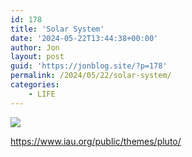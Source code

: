 ```yaml
---
id: 178
title: 'Solar System'
date: '2024-05-22T13:44:38+00:00'
author: Jon
layout: post
guid: 'https://jonblog.site/?p=178'
permalink: /2024/05/22/solar-system/
categories:
    - LIFE
---
```


![](https://www.iau.org/static/archives/images/screen/iau0601a.jpg)

<https://www.iau.org/public/themes/pluto/>
